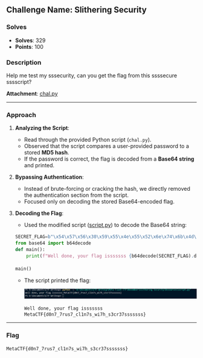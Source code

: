 ## **Challenge Name: Slithering Security**

### **Solves**
- **Solves**: 329  
- **Points**: 100  

### **Description**  
Help me test my sssecurity, can you get the flag from this ssssecure sssscript?  

**Attachment**: [chal.py](Resources/chal.py)  

---

### **Approach**

1. **Analyzing the Script**:
   - Read through the provided Python script (`chal.py`).
   - Observed that the script compares a user-provided password to a stored **MD5 hash**.
   - If the password is correct, the flag is decoded from a **Base64 string** and printed.

2. **Bypassing Authentication**:
   - Instead of brute-forcing or cracking the hash, we directly removed the authentication section from the script.
   - Focused only on decoding the stored Base64-encoded flag.

3. **Decoding the Flag**:
   - Used the modified script ([script.py](Resources/script.py)) to decode the Base64 string:
    ```python
    SECRET_FLAG=b"\x54\x57\x56\x30\x59\x55\x4e\x55\x52\x6e\x74\x6b\x4d\x47\x34\x33\x58\x7a\x64\x79\x64\x58\x4d\x33\x58\x32\x4e\x73\x4d\x57\x34\x33\x63\x31\x39\x33\x61\x54\x64\x6f\x58\x33\x4d\x7a\x59\x33\x49\x7a\x4e\x33\x4e\x7a\x63\x33\x4e\x7a\x63\x33\x4e\x39"
    from base64 import b64decode
    def main():
        print(f"Well done, your flag isssssss {b64decode(SECRET_FLAG).decode()}")

    main()
     ```
   - The script printed the flag:

        ![](Resources/image1.png)
     
     ```
     Well done, your flag isssssss MetaCTF{d0n7_7rus7_cl1n7s_wi7h_s3cr37sssssss}
     ```

---

### **Flag**
```
MetaCTF{d0n7_7rus7_cl1n7s_wi7h_s3cr37sssssss}
```
